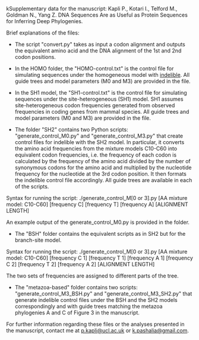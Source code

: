 kSupplementary data for the manuscript:
Kapli P., Kotari I., Telford M., Goldman N., Yang Z. DNA Sequences Are as Useful as Protein Sequences for Inferring Deep Phylogenies.

Brief explanations of the files:

* The script "convert.py" takes as input a codon alignment and outputs the equivalent amino acid and the DNA alignment of the 1st and 2nd codon positions.

* In the HOMO folder, the "HOMO-control.txt" is the control file for simulating sequences under the homogeneous model with [indelible](http://abacus.gene.ucl.ac.uk/software/indelible/). All guide trees and model parameters (M0 and M3) are provided in the file.

* In the SH1 model, the "SH1-control.txt" is the control file for simulating sequences under the site-heterogeneous (SH1) model. SH1 assumes site-heterogeneous codon frequencies generated from observed frequencies in coding genes from mammal species. All guide trees and model parameters (M0 and M3) are provided in the file.

* The folder "SH2" contains two Python scripts: "generate_control_M0.py" and "generate_control_M3.py" that create control files for indelible with the SH2 model. In particular, it converts the amino acid frequencies from the mixture models C10-C60 into equivalent codon frequencies, i.e. the frequency of each codon is calculated by the frequency of the amino acid divided by the number of synonymous codons for the amino acid and multiplied by the nucleotide frequency for the nucleotide at the 3rd codon position. It then formats the indelible control file accordingly. All guide trees are available in each of the scripts.

Syntax for running the script:
./generate_control_M[0 or 3].py [AA mixture model: C10-C60] [frequency C] [frequency T] [frequency A] [ALIGNMENT LENGTH]

An example output of the generate_control_M0.py is provided in the folder.

* The "BSH" folder contains the equivalent scripts as in SH2 but for the branch-site model.

Syntax for running the script:
./generate_control_M[0 or 3].py [AA mixture model: C10-C60] [frequency C 1] [frequency T 1] [frequency A 1] [frequency C 2] [frequency T 2] [frequency A 2] [ALIGNMENT LENGTH]

The two sets of frequencies are assigned to different parts of the tree.

* The "metazoa-based" folder contains two scripts: "generate_control_M3_BSH.py" and "generate_control_M3_SH2.py" that generate indelible control files under the BSH and the SH2 models correspondingly and with guide trees matching the metazoa phylogenies A and C of Figure 3 in the manuscript.

For further information regarding these files or the analyses presented in the manuscript, contact me at p.kapli@ucl.ac.uk or k.pashalia@gmail.com.
